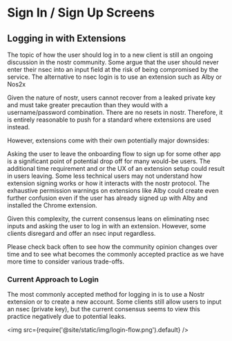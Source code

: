 # Sign In / Sign Up Screens

## Logging in with Extensions

The topic of how the user should log in to a new client is still an ongoing discussion in the nostr community. Some argue that the user should never enter their nsec into an input field at the risk of being compromised by the service. The alternative to nsec login is to use an extension such as Alby or Nos2x

Given the nature of nostr, users cannot recover from a leaked private key and must take greater precaution than they would with a username/password combination. There are no resets in nostr. Therefore, it is entirely reasonable to push for a standard where extensions are used instead. 

However,  extensions come with their own potentially major downsides:

Asking the user to leave the onboarding flow to sign up for some other app is a significant point of potential drop off for many would-be users. The additional time requirement and or the UX of an extension setup could result in users leaving. 
Some less technical users may not understand how extension signing works or how it interacts with the nostr protocol. 
The exhaustive permission warnings on extensions like Alby could create even further confusion even if the user has already signed up with Alby and installed the Chrome extension. 

Given this complexity, the current consensus leans on eliminating nsec inputs and asking the user to log in with an extension. However, some clients disregard and offer an nsec input regardless. 

Please check back often to see how the community opinion changes over time and to see what becomes the commonly accepted practice as we have more time to consider various trade-offs. 

### Current Approach to Login

The most commonly accepted method for logging in is to use a Nostr extension or to create a new account. Some clients still allow users to input an nsec (private key), but the current consensus seems to view this practice negatively due to potential leaks.

<img src={require('@site/static/img/login-flow.png').default} />
